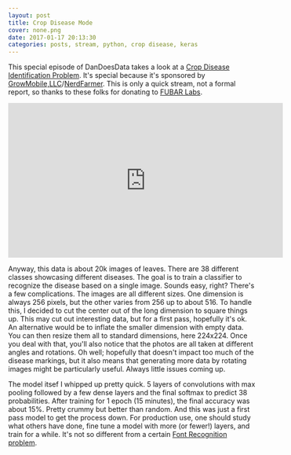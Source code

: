 ```yaml
---
layout: post
title: Crop Disease Mode
cover: none.png
date: 2017-01-17 20:13:30 
categories: posts, stream, python, crop disease, keras
---
```


This special episode of DanDoesData takes a look at a [Crop Disease Identification Problem](https://www.crowdai.org/challenges/plantvillage-disease-classification-challenge).  It's special because it's sponsored by [GrowMobile,LLC](https://www.facebook.com/growmobilellc/)/[NerdFarmer](http://nerdfarmer.com/).  This is only a quick stream, not a formal report, so thanks to these folks for donating to [FUBAR Labs](fubarlabs.org).

<iframe width="560" height="315" src="https://www.youtube.com/embed/HZdCeptyl5I" frameborder="0"> </iframe>

Anyway, this data is about 20k images of leaves.  There are 38 different classes showcasing different diseases.  The goal is to train a classifier to recognize the disease based on a single image.  Sounds easy, right?  There's a few complications.  The images are all different sizes.  One dimension is always 256 pixels, but the other varies from 256 up to about 516.  To handle this, I decided to cut the center out of the long dimension to square things up.  This may cut out interesting data, but for a first pass, hopefully it's ok.  An alternative would be to inflate the smaller dimension with empty data.  You can then resize them all to standard dimensions, here 224x224.  Once you deal with that, you'll also notice that the photos are all taken at different angles and rotations.  Oh well; hopefully that doesn't impact too much of the disease markings, but it also means that generating more data by rotating images might be particularly useful.  Always little issues coming up.

The model itsef I whipped up pretty quick. 5 layers of convolutions with max pooling followed by a few dense layers and the final softmax to predict 38 probabilities.  After training for 1 epoch (15 minutes), the final accuracy was about 15%.  Pretty crummy but better than random.  And this was just a first pass model to get the process down.  For production use, one should study what others have done, fine tune a model with more (or fewer!) layers, and train for a while.  It's not so different from a certain [Font Recognition problem](https://www.youtube.com/playlist?list=PLFxrZqbLojdIUIAoWuquwlDMkVkJefL0e).

